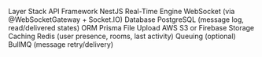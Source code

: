 Layer	Stack
API Framework	NestJS
Real-Time Engine	WebSocket (via @WebSocketGateway + Socket.IO)
Database	PostgreSQL (message log, read/delivered states)
ORM	Prisma
File Upload	AWS S3 or Firebase Storage
Caching	Redis (user presence, rooms, last activity)
Queuing (optional)	BullMQ (message retry/delivery)